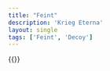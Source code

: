```yaml
---
title: "Feint"
description: 'Krieg Eterna'
layout: single
tags: ['Feint', 'Decoy']
---
```

{{<card-detail-page title="Feint" artwork="The Battle of Austerlitz by François Gérard (1810)" />}}